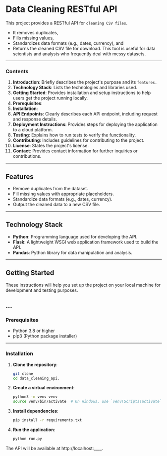 # Data Cleaning RESTful API

This project provides a RESTful API for `cleaning CSV files`.
- It removes duplicates,
- Fills missing values,
- Standardizes data formats (e.g., dates, currency), and
- Returns the cleaned CSV file for download.
This tool is useful for data scientists and analysts who frequently deal with messy datasets.

---

### Contents

1. **Introduction**: Briefly describes the project's purpose and its `features.`
2. **Technology Stack**: Lists the technologies and libraries used.
3. **Getting Started**: Provides installation and setup instructions to help users get the project running locally.
4. **Prerequisites**:
5. **Installation**:
6. **API Endpoints**: Clearly describes each API endpoint, including request and response details.
7. **Deployment Instructions**: Provides steps for deploying the application to a cloud platform.
8. **Testing**: Explains how to run tests to verify the functionality.
9. **Contributing**: Includes guidelines for contributing to the project.
10. **License**: States the project's license.
11. **Contact**: Provides contact information for further inquiries or contributions.

---

## Features

- Remove duplicates from the dataset.
- Fill missing values with appropriate placeholders.
- Standardize data formats (e.g., dates, currency).
- Output the cleaned data to a new CSV file.

---

## Technology Stack

- **Python**: Programming language used for developing the API.
- **Flask**: A lightweight WSGI web application framework used to build the API.
- **Pandas**: Python library for data manipulation and analysis.

---

## Getting Started

These instructions will help you set up the project on your local machine for development and testing purposes.

...
---

### Prerequisites

- Python 3.8 or higher
- pip3 (Python package installer)

---

### Installation

1. **Clone the repository**:
	```bash
	git clone 
	cd data_cleaning_api.
	```

2. **Create a virtual environment**:
	```bash
	python3 -m venv venv
	source venv/bin/activate  # On Windows, use `venv\Scripts\activate`
	```

3. **Install dependencies**:
	```bash
	pip install -r requirements.txt
	```

4. **Run the application**:
	```bash
	python run.py
	```
The API will be available at http://localhost:____.

